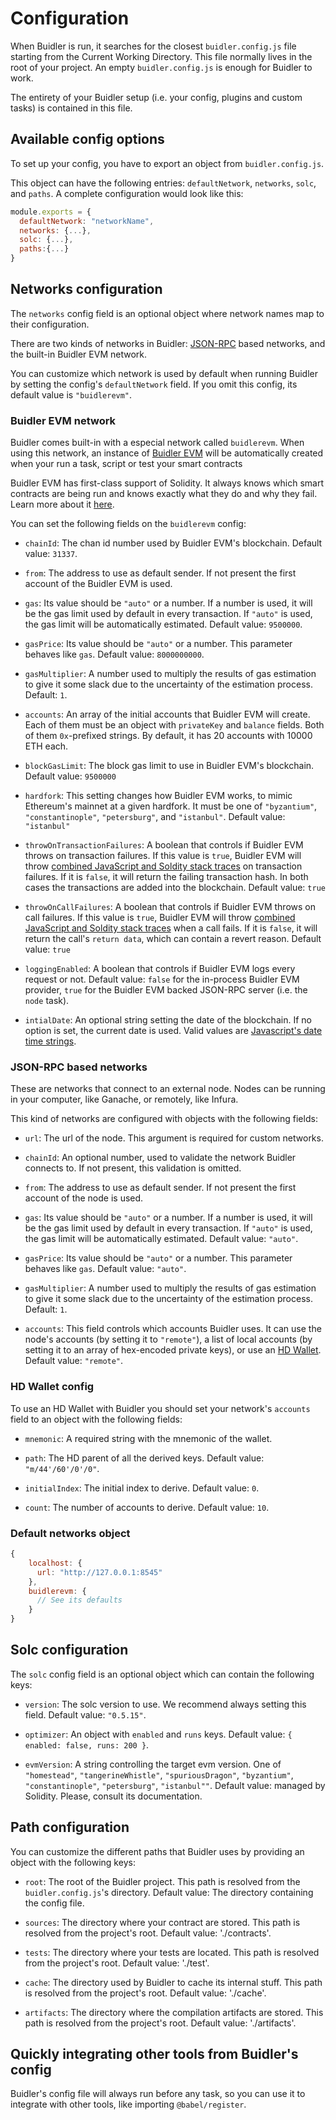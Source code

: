 # Configuration

When Buidler is run, it searches for the closest `buidler.config.js` file starting
from the Current Working Directory. This file normally lives in the root of your project. An empty `buidler.config.js` is enough for Buidler to work.

The entirety of your Buidler setup (i.e. your config, plugins and custom tasks) is contained in this file.

## Available config options

To set up your config, you have to export an object from `buidler.config.js`.

This object can have the following entries: `defaultNetwork`, `networks`, `solc`, and `paths`. A complete configuration would look like this:

```js
module.exports = {
  defaultNetwork: "networkName",
  networks: {...},
  solc: {...},
  paths:{...}
}
```

## Networks configuration

The `networks` config field is an optional object where network names map to their configuration.

There are two kinds of networks in Buidler: [JSON-RPC](https://github.com/ethereum/wiki/wiki/JSON-RPC) based networks,
and the built-in Buidler EVM network.

You can customize which network is used by default when running Buidler by setting the config's `defaultNetwork` field. If you omit this config, its default value is `"buidlerevm"`.

### Buidler EVM network

Buidler comes built-in with a especial network called `buidlerevm`. When using this network,
an instance of [Buidler EVM](../buidler-evm) will be automatically created when your run a task, script or test your smart contracts

Buidler EVM has first-class support of Solidity. It always knows which
smart contracts are being run and knows exactly what they do and why
they fail. Learn more about it [here](../buidler-evm).

You can set the following fields on the `buidlerevm` config:

- `chainId`: The chan id number used by Buidler EVM's blockchain. Default value: `31337`.

- `from`: The address to use as default sender. If not present the first account of the Buidler EVM is used.

- `gas`: Its value should be `"auto"` or a number. If a number is used, it will be the gas limit used by default in every transaction. If `"auto"` is used, the gas limit will be automatically estimated. Default value: `9500000`.

- `gasPrice`: Its value should be `"auto"` or a number. This parameter behaves like `gas`. Default value: `8000000000`.

- `gasMultiplier`: A number used to multiply the results of gas estimation to give it some slack due to the uncertainty of the estimation process. Default: `1`.

- `accounts`: An array of the initial accounts that Buidler EVM will create. Each of them must be an object with `privateKey` and `balance` fields. Both of them `0x`-prefixed strings. By default, it has 20 accounts with 10000 ETH each.

- `blockGasLimit`: The block gas limit to use in Buidler EVM's blockchain. Default value: `9500000`

- `hardfork`: This setting changes how Buidler EVM works, to mimic Ethereum's mainnet at a given hardfork. It must be one of `"byzantium"`, `"constantinople"`, `"petersburg"`, and `"istanbul"`. Default value: `"istanbul"`

- `throwOnTransactionFailures`: A boolean that controls if Buidler EVM throws on transaction failures.
  If this value is `true`, Buidler EVM will throw [combined JavaScript and Soldity stack traces](../buidler-evm/README.md#solidity-stack-traces)
  on transaction failures. If it is `false`, it will return the failing transaction hash. In both cases
  the transactions are added into the blockchain. Default value: `true`
- `throwOnCallFailures`: A boolean that controls if Buidler EVM throws on call failures.
  If this value is `true`, Buidler EVM will throw [combined JavaScript and Soldity stack traces](../buidler-evm/README.md#solidity-stack-traces)
  when a call fails. If it is `false`, it will return the call's `return data`, which can contain
  a revert reason. Default value: `true`

- `loggingEnabled`: A boolean that controls if Buidler EVM logs every request or not. Default value: `false` for the
  in-process Buidler EVM provider, `true` for the Buidler EVM backed JSON-RPC server (i.e. the `node` task).

- `intialDate`: An optional string setting the date of the blockchain. If no option is set, the current date is used. Valid values are [Javascript's date time strings](https://developer.mozilla.org/en-US/docs/Web/JavaScript/Reference/Global_Objects/Date/parse#Date_Time_String_Format).

### JSON-RPC based networks

These are networks that connect to an external node. Nodes can be running in your computer, like Ganache, or remotely,
like Infura.

This kind of networks are configured with objects with the following fields:

- `url`: The url of the node. This argument is required for custom networks.

- `chainId`: An optional number, used to validate the network Buidler connects to. If not present, this validation is omitted.

- `from`: The address to use as default sender. If not present the first account of the node is used.

- `gas`: Its value should be `"auto"` or a number. If a number is used, it will be the gas limit used by default in every transaction. If `"auto"` is used, the gas limit will be automatically estimated. Default value: `"auto"`.

- `gasPrice`: Its value should be `"auto"` or a number. This parameter behaves like `gas`. Default value: `"auto"`.

- `gasMultiplier`: A number used to multiply the results of gas estimation to give it some slack due to the uncertainty of the estimation process. Default: `1`.

- `accounts`: This field controls which accounts Buidler uses. It can use the node's accounts (by setting it to `"remote"`), a list of local accounts (by setting it to an array of hex-encoded private keys), or use an [HD Wallet](#hd-wallet-config). Default value: `"remote"`.

### HD Wallet config

To use an HD Wallet with Buidler you should set your network's `accounts` field to an object with the following fields:

- `mnemonic`: A required string with the mnemonic of the wallet.

- `path`: The HD parent of all the derived keys. Default value: `"m/44'/60'/0'/0"`.

- `initialIndex`: The initial index to derive. Default value: `0`.

- `count`: The number of accounts to derive. Default value: `10`.

### Default networks object

```js
{
    localhost: {
      url: "http://127.0.0.1:8545"
    },
    buidlerevm: {
      // See its defaults
    }
}
```

## Solc configuration

The `solc` config field is an optional object which can contain the following keys:

- `version`: The solc version to use. We recommend always setting this field. Default value: `"0.5.15"`.

- `optimizer`: An object with `enabled` and `runs` keys. Default value: `{ enabled: false, runs: 200 }`.

- `evmVersion`: A string controlling the target evm version. One of `"homestead"`, `"tangerineWhistle"`, `"spuriousDragon"`, `"byzantium"`, `"constantinople"`, `"petersburg"`, `"istanbul""`. Default value: managed by Solidity. Please, consult its documentation.

## Path configuration

You can customize the different paths that Buidler uses by providing an object with the following keys:

- `root`: The root of the Buidler project. This path is resolved from the `buidler.config.js`'s directory. Default value: The directory containing the config file.
- `sources`: The directory where your contract are stored. This path is resolved from the project's root. Default value: './contracts'.
- `tests`: The directory where your tests are located. This path is resolved from the project's root. Default value: './test'.

- `cache`: The directory used by Buidler to cache its internal stuff. This path is resolved from the project's root. Default value: './cache'.
- `artifacts`: The directory where the compilation artifacts are stored. This path is resolved from the project's root. Default value: './artifacts'.

## Quickly integrating other tools from Buidler's config

Buidler's config file will always run before any task, so you can use it to integrate with other tools, like importing `@babel/register`.
